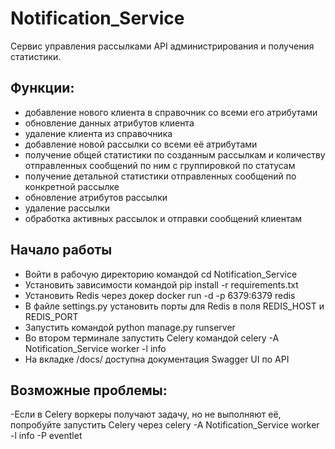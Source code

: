 # Notification_Service

Сервис управления рассылками API администрирования и получения статистики.

## Функции:

- добавление нового клиента в справочник со всеми его атрибутами
- обновление данных атрибутов клиента
- удаление клиента из справочника
- добавление новой рассылки со всеми её атрибутами
- получение общей статистики по созданным рассылкам и количеству отправленных сообщений по ним с группировкой по статусам
- получение детальной статистики отправленных сообщений по конкретной рассылке
- обновление атрибутов рассылки
- удаление рассылки
- обработка активных рассылок и отправки сообщений клиентам


## Начало работы

- Войти в рабочую директорию командой cd Notification_Service
- Установить зависимости командой pip install -r requirements.txt
- Установить Redis через докер docker run -d -p 6379:6379 redis
- В файле settings.py установить порты для Redis в поля REDIS_HOST и REDIS_PORT
- Запустить командой python manage.py runserver
- Во втором терминале запустить Celery командой celery -A Notification_Service worker -l info
- На вкладке /docs/ доступна документация Swagger UI по API

## Возможные проблемы:

-Если в Celery воркеры получают задачу, но не выполняют её, попробуйте запустить Celery через celery -A Notification_Service worker -l info -P eventlet
